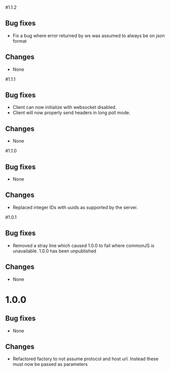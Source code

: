 #1.1.2
## Bug fixes
- Fix a bug where error returned by ws was assumed to always be on json format
## Changes
- None

#1.1.1
## Bug fixes
- Client can now initialize with websocket disabled.
- Client will now properly send headers in long poll mode.
## Changes
- None

#1.1.0
## Bug fixes
- None 
## Changes
- Replaced integer IDs with uuids as supported by the server.

#1.0.1
## Bug fixes
- Removed a stray line which caused 1.0.0 to fail where commonJS is unavailable. 1.0.0 has been unpublished
## Changes
- None

# 1.0.0
## Bug fixes
- None
## Changes
- Refactored factory to not assume protocol and host url. Instead these must now be passed as parameters